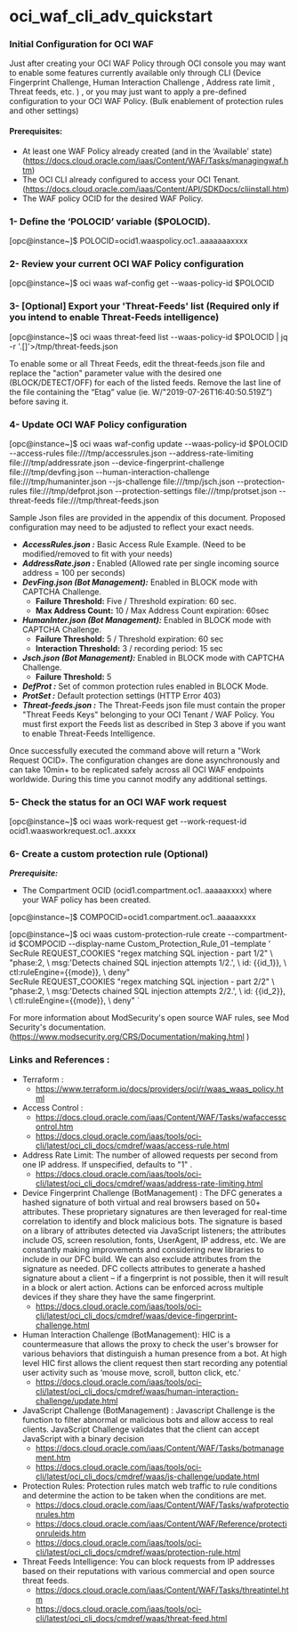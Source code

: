 # oci_waf_cli_adv_quickstart

### Initial Configuration for OCI WAF
Just after creating your OCI WAF Policy through OCI console you may want to enable some features currently available only through CLI (Device Fingerprint Challenge, Human Interaction Challenge , Address rate limit , Threat feeds, etc. ) ,  or you may just want to apply a pre-defined configuration to your OCI WAF Policy. (Bulk enablement of protection rules and other settings)   

#### Prerequisites:
- At least one WAF Policy already created (and in the ‘Available' state)  (https://docs.cloud.oracle.com/iaas/Content/WAF/Tasks/managingwaf.htm)
- The OCI CLI already configured to access your OCI Tenant. (https://docs.cloud.oracle.com/iaas/Content/API/SDKDocs/cliinstall.htm) 
- The WAF policy OCID for the desired WAF Policy. 

### 1-    Define the ‘POLOCID’ variable ($POLOCID).

[opc@instance~]$ POLOCID=ocid1.waaspolicy.oc1..aaaaaaaxxxx

### 2-    Review your current OCI WAF Policy configuration

[opc@instance~]$ oci waas waf-config get --waas-policy-id $POLOCID

### 3-   [Optional] Export your 'Threat-Feeds' list (Required only if you intend to enable Threat-Feeds intelligence)
 
[opc@instance~]$ oci waas threat-feed list --waas-policy-id $POLOCID | jq -r '.[]'>/tmp/threat-feeds.json

To enable some or all Threat Feeds, edit the threat-feeds.json file and replace the "action" parameter value with the desired one (BLOCK/DETECT/OFF) for each of the listed feeds.
Remove the last line of the file containing the “Etag” value (ie. W/"2019-07-26T16:40:50.519Z”) before saving it.     

### 4-   Update OCI WAF Policy configuration

[opc@instance~]$ oci waas waf-config update --waas-policy-id $POLOCID --access-rules file:///tmp/accessrules.json --address-rate-limiting file:///tmp/addressrate.json --device-fingerprint-challenge file:///tmp/devfing.json --human-interaction-challenge file:///tmp/humaninter.json --js-challenge file:///tmp/jsch.json --protection-rules file:///tmp/defprot.json --protection-settings file:///tmp/protset.json --threat-feeds file:///tmp/threat-feeds.json


Sample Json files are provided in the appendix of this document. Proposed configuration may need to be adjusted to reflect your exact needs. 

- ***AccessRules.json :*** Basic Access Rule Example. (Need to be modified/removed to fit with your needs)
- ***AddressRate.json :*** Enabled (Allowed rate per single incoming source address = 100 per seconds)  
- ***DevFing.json (Bot Management):*** Enabled in BLOCK mode with CAPTCHA Challenge. 
  - ****Failure Threshold:**** Five / Threshold expiration: 60 sec. 
  - ****Max Address Count:**** 10 / Max Address Count expiration: 60sec
- ***HumanInter.json (Bot Management):***  Enabled in BLOCK mode with CAPTCHA Challenge. 
  - ****Failure Threshold:**** 5 / Threshold expiration: 60 sec 
  - ****Interaction Threshold:**** 3 / recording period: 15 sec
- ***Jsch.json (Bot Management):*** Enabled in BLOCK mode with CAPTCHA Challenge. 
  - ****Failure Threshold:**** 5
- ***DefProt :*** Set of common protection rules enabled in BLOCK Mode.  
- ***ProtSet :*** Default protection settings (HTTP Error 403)
- ***Threat-feeds.json :*** The Threat-Feeds json file must contain the proper "Threat Feeds Keys" belonging to your OCI Tenant / WAF Policy.   You must first export the Feeds list as described in Step 3 above if you want to enable Threat-Feeds Intelligence. 

Once successfully executed the command above will return a "Work Request OCID».
The configuration changes are done asynchronously and can take 10min+ to be replicated safely across all OCI WAF endpoints worldwide. During this time you cannot modify any additional settings.  

### 5-    Check the status for an OCI WAF work request

[opc@instance~]$ oci waas work-request get --work-request-id ocid1.waasworkrequest.oc1..axxxx


### 6-    Create a custom protection rule (Optional) 

***Prerequisite:*** 
- The Compartment OCID (ocid1.compartment.oc1..aaaaaxxxx) where your WAF policy has been created.    

[opc@instance~]$ COMPOCID=ocid1.compartment.oc1..aaaaaxxxx

[opc@instance~]$ oci waas custom-protection-rule create --compartment-id $COMPOCID --display-name Custom_Protection_Rule_01 –template '   SecRule REQUEST_COOKIES "regex matching SQL injection - part 1/2" \           "phase:2,
                                                 \           msg:'Detects chained SQL injection attempts 1/2.',
												 \           id: {{id_1}},
												 \           ctl:ruleEngine={{mode}},
												 \           deny"   
	SecRule REQUEST_COOKIES "regex matching SQL injection - part 2/2" \           "phase:2,
	\           msg:'Detects chained SQL injection attempts 2/2.',
	\           id: {{id_2}},
	\           ctl:ruleEngine={{mode}},
	\           deny"   `


For more information about ModSecurity's open source WAF rules, see Mod Security's documentation.  (https://www.modsecurity.org/CRS/Documentation/making.html ) 

### Links and References : 

- Terraform : 
  - https://www.terraform.io/docs/providers/oci/r/waas_waas_policy.html
- Access Control : 
  - https://docs.cloud.oracle.com/iaas/Content/WAF/Tasks/wafaccesscontrol.htm
  - https://docs.cloud.oracle.com/iaas/tools/oci-cli/latest/oci_cli_docs/cmdref/waas/access-rule.html
- Address Rate Limit:
  The number of allowed requests per second from one IP address. If unspecified, defaults to "1" .
  - https://docs.cloud.oracle.com/iaas/tools/oci-cli/latest/oci_cli_docs/cmdref/waas/address-rate-limiting.html
- Device Fingerprint Challenge (BotManagement) : 
The DFC generates a hashed signature of both virtual and real browsers based on 50+ attributes. These proprietary signatures are then leveraged for real-time correlation to identify and block malicious bots.
The signature is based on a library of attributes detected via JavaScript listeners; the attributes include OS, screen resolution, fonts, UserAgent, IP address, etc. We are constantly making improvements and considering new libraries to include in our DFC build. We can also exclude attributes from the signature as needed.
DFC collects attributes to generate a hashed signature about a client – if a fingerprint is not possible, then it will result in a block or alert action. Actions can be enforced across multiple devices if they share they have the same fingerprint.
  - https://docs.cloud.oracle.com/iaas/tools/oci-cli/latest/oci_cli_docs/cmdref/waas/device-fingerprint-challenge.html
- Human Interaction Challenge (BotManagement): 
  HIC is a countermeasure that allows the proxy to check the user's browser for various behaviors that distinguish a human presence from a bot.
  At high level HIC first allows the client request then start recording any potential user activity such as ‘mouse move, scroll, button click, etc.’ 
  - https://docs.cloud.oracle.com/iaas/tools/oci-cli/latest/oci_cli_docs/cmdref/waas/human-interaction-challenge/update.html
- JavaScript Challenge  (BotManagement) : 
  Javascript Challenge is the function to filter abnormal or malicious bots and allow access to real clients. JavaScript Challenge validates that the client can accept JavaScript with a binary decision
  - https://docs.cloud.oracle.com/iaas/Content/WAF/Tasks/botmanagement.htm
  - https://docs.cloud.oracle.com/iaas/tools/oci-cli/latest/oci_cli_docs/cmdref/waas/js-challenge/update.html
- Protection Rules: 
  Protection rules match web traffic to rule conditions and determine the action to be taken when the conditions are met.
    - https://docs.cloud.oracle.com/iaas/Content/WAF/Tasks/wafprotectionrules.htm
    - https://docs.cloud.oracle.com/iaas/Content/WAF/Reference/protectionruleids.htm
    - https://docs.cloud.oracle.com/iaas/tools/oci-cli/latest/oci_cli_docs/cmdref/waas/protection-rule.html
- Threat Feeds Intelligence: 
  You can block requests from IP addresses based on their reputations with various commercial and open source threat feeds.
  - https://docs.cloud.oracle.com/iaas/Content/WAF/Tasks/threatintel.htm
  - https://docs.cloud.oracle.com/iaas/tools/oci-cli/latest/oci_cli_docs/cmdref/waas/threat-feed.html



